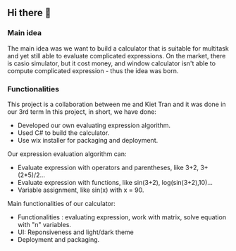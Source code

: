 ## Hi there 👋
### Main idea
The main idea was we want to build a calculator that is suitable for multitask and yet still able to evaluate complicated expressions. On the market, there is casio simulator, but it cost money, and window calculator isn't able to compute complicated expression - thus the idea was born. 
### Functionalities
This project is a collaboration between me and Kiet Tran and it was done in our 3rd term
In this project, in short, we have done: 
 - Developed our own evaluating expression algorithm.
 - Used C# to build the calculator.
 - Use wix installer for packaging and deployment.

Our expression evaluation algorithm can: 
- Evaluate expression with operators and parentheses, like 3+2, 3+(2*5)/2...
- Evaluate expression with functions, like sin(3+2), log(sin(3+2),10)...
- Variable assignment, like sin(x) with x = 90. 

Main functionalities of our calculator: 
 - Functionalities : evaluating expression, work with matrix, solve equation with "n" variables. 
 - UI: Reponsiveness and light/dark theme
 - Deployment and packaging. 
